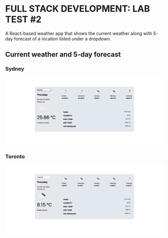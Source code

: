 # FULL STACK DEVELOPMENT: LAB TEST #2

A React-based weather app that shows the current weather along with 5-day forecast of a location listed under a dropdown.

## Current weather and 5-day forecast

### Sydney
![Sydney Weather](docs/images/sydney-weather.png "Sydney Weather")

### Toronto
![Toronto Weather](docs/images/toronto-weather.png "Toronto Weather")